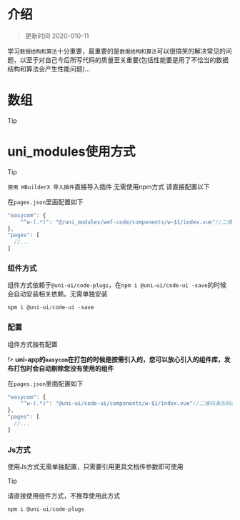# 介绍

> 更新时间 2020-010-11

学习`数据结构和算法`十分重要，最重要的是`数据结构和算法`可以很搞笑的解决常见的问题，以至于对自己今后所写代码的质量至关重要(包括性能要是用了不恰当的数据结构和算法会产生性能问题)...


# 数组

> [!TIP]
> 


# uni_modules使用方式

> [!TIP]
> `使用 HBuilderX 导入插件`直接导入插件 无需使用npm方式 请直接配置以下

在`pages.json`里面配置如下
```js
"easycom": {
	"^w-(.*)": "@/uni_modules/wmf-code/components/w-$1/index.vue"//二维码条形码的配置 如果是npm方式使用 @uni-ui/code-ui/components/w-$1/index.vue
},
"pages": [
  //...
]
```

### 组件方式

组件方式依赖于`@uni-ui/code-plugs`，在`npm i @uni-ui/code-ui -save`的时候会自动安装相关依赖。无需单独安装

```js
npm i @uni-ui/code-ui -save
```
### 配置

组件方式独有配置

!> **uni-app的`easycom`在打包的时候是按需引入的，您可以放心引入的组件库，发布打包时会自动剔除您没有使用的组件**

在`pages.json`里面配置如下
```js
"easycom": {
	"^w-(.*)": "@uni-ui/code-ui/components/w-$1/index.vue"//二维码条形码的配置
},
"pages": [
  //...
]
```

### Js方式

使用Js方式无需单独配置，只需要引用更具文档传参数即可使用

> [!TIP]
> 请直接使用组件方式，不推荐使用此方式

```js
npm i @uni-ui/code-plugs
```